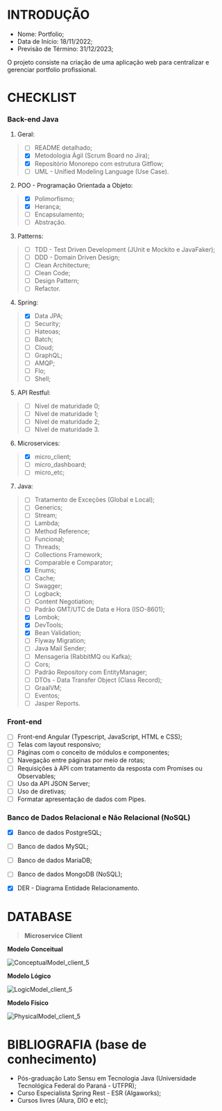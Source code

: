# INTRODUÇÃO

- Nome: Portfolio;
- Data de Início: 18/11/2022;
- Previsão de Término: 31/12/2023;

O projeto consiste na criação de uma aplicação web para centralizar e gerenciar portfolio profissional. 


# CHECKLIST

### Back-end Java

1. Geral:
> - [ ] README detalhado;
> - [x] Metodologia Ágil (Scrum Board no Jira);
> - [x] Repositório Monorepo com estrutura Gitflow;
> - [ ] UML - Unified Modeling Language (Use Case).

2. POO - Programação Orientada a Objeto:
> - [x] Polimorfismo; 
> - [x] Herança; 
> - [ ] Encapsulamento; 
> - [ ] Abstração.

3. Patterns:
> - [ ] TDD - Test Driven Development (JUnit e Mockito e JavaFaker);
> - [ ] DDD - Domain Driven Design;
> - [ ] Clean Architecture;
> - [ ] Clean Code;
> - [ ] Design Pattern;
> - [ ] Refactor.

4. Spring:
> - [x] Data JPA; 
> - [ ] Security; 
> - [ ] Hateoas; 
> - [ ] Batch; 
> - [ ] Cloud; 
> - [ ] GraphQL; 
> - [ ] AMQP; 
> - [ ] Flo; 
> - [ ] Shell; 

5. API Restful:
> - [ ] Nível de maturidade 0;
> - [ ] Nível de maturidade 1;
> - [ ] Nível de maturidade 2;
> - [ ] Nível de maturidade 3.

6. Microservices: 
> - [x] micro_client; 
> - [ ] micro_dashboard; 
> - [ ] micro_etc;

7. Java: 
> - [ ] Tratamento de Exceções (Global e Local);
> - [ ] Generics;
> - [ ] Stream;
> - [ ] Lambda;
> - [ ] Method Reference;
> - [ ] Funcional;
> - [ ] Threads;
> - [ ] Collections Framework;
> - [ ] Comparable e Comparator;
> - [x] Enums;
> - [ ] Cache;
> - [ ] Swagger;
> - [ ] Logback;
> - [ ] Content Negotiation;
> - [ ] Padrão GMT/UTC de Data e Hora (ISO-8601);
> - [x] Lombok; 
> - [x] DevTools;
> - [x] Bean Validation;
> - [ ] Flyway Migration;
> - [ ] Java Mail Sender;
> - [ ] Mensageria (RabbitMQ ou Kafka);
> - [ ] Cors;
> - [ ] Padrão Repository com EntityManager;
> - [ ] DTOs - Data Transfer Object (Class Record);
> - [ ] GraalVM;
> - [ ] Eventos;
> - [ ] Jasper Reports.

### Front-end

- [ ] Front-end Angular (Typescript, JavaScript, HTML e CSS);
- [ ] Telas com layout responsivo;
- [ ] Páginas com o conceito de módulos e componentes;
- [ ] Navegação entre páginas por meio de rotas;
- [ ] Requisições à API com tratamento da resposta com Promises ou Observables;
- [ ] Uso da API JSON Server;
- [ ] Uso de diretivas;
- [ ] Formatar apresentação de dados com Pipes.

### Banco de Dados Relacional e Não Relacional (NoSQL)

- [x] Banco de dados PostgreSQL;
- [ ] Banco de dados MySQL;
- [ ] Banco de dados MariaDB;
- [ ] Banco de dados MongoDB (NoSQL);
- [x] DER - Diagrama Entidade Relacionamento.


# DATABASE

> __Microservice Client__

__Modelo Conceitual__

![ConceptualModel_client_5](https://user-images.githubusercontent.com/64662590/206908468-922ca5fd-3b2f-4abf-8c4c-0fa1c13ffab7.png)

__Modelo Lógico__

![LogicModel_client_5](https://user-images.githubusercontent.com/64662590/206908482-91caf7a1-cb18-4b47-96bb-e4870abad26a.png)

__Modelo Físico__

![PhysicalModel_client_5](https://user-images.githubusercontent.com/64662590/206908491-bfffbad3-af8c-4263-b308-1de165fa6a27.png)

# BIBLIOGRAFIA (base de conhecimento)

- Pós-graduação Lato Sensu em Tecnologia Java (Universidade Tecnológica Federal do Paraná - UTFPR);
- Curso Especialista Spring Rest - ESR (Algaworks);
- Cursos livres (Alura, DIO e etc);

